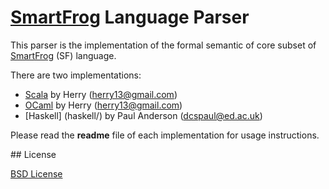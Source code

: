 # [SmartFrog](http://smartfrog.org) Language Parser

This parser is the implementation of the formal semantic of core subset of [SmartFrog](http://smartfrog.org) (SF) language.

There are two implementations:

- [Scala](scala/) by Herry (herry13@gmail.com)
- [OCaml](ocaml/) by Herry (herry13@gmail.com)
- [Haskell] (haskell/) by Paul Anderson (dcspaul@ed.ac.uk)

Please read the **readme** file of each implementation for usage instructions.


## License

[BSD License](https://raw.githubusercontent.com/herry13/smartfrog-lang/master/LICENSE)
